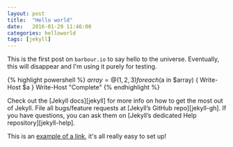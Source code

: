 ```yaml
---
layout: post
title:  "Hello world"
date:   2016-01-29 11:46:00
categories: helloworld
tags: [jekyll]
---
```

This is the first post on `barbour.io` to say hello to the universe. Eventually, this will disappear and I'm using it purely for testing.

{% highlight powershell %}
$array = @(1,2,3)
foreach ($a in $array) {
   Write-Host $a
}
Write-Host "Complete"
{% endhighlight %}

Check out the [Jekyll docs][jekyll] for more info on how to get the most out of Jekyll. File all bugs/feature requests at [Jekyll’s GitHub repo][jekyll-gh]. If you have questions, you can ask them on [Jekyll’s dedicated Help repository][jekyll-help].

This is an [example of a link][kb-gh], it's all really easy to set up!

[kb-gh]: https://github.com/karl-barbour/karl-barbour.github.io
